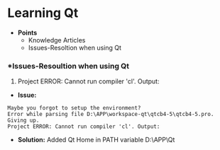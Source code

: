 # Learning Qt
- <b>Points</b>
  - Knowledge Articles
  - Issues-Resoltion when using Qt

### *Issues-Resoultion when using Qt
1. Project ERROR: Cannot run compiler 'cl'. Output:
- <b>Issue:</b>
```
Maybe you forgot to setup the environment?
Error while parsing file D:\APP\workspace-qt\qtcb4-5\qtcb4-5.pro. Giving up.
Project ERROR: Cannot run compiler 'cl'. Output:
```
- <b>Solution:</b>
Added Qt Home in PATH variable
D:\APP\Qt
